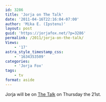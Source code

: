 ```yaml
---
id: 3286
title: 'Jorja on The Talk'
date: '2011-04-16T22:16:04-07:00'
author: 'Mika E. (Ipstenu)'
layout: post
guid: 'https://jorjafox.net/?p=3286'
permalink: /2011/jorja-on-the-talk/
Views:
    - '17'
astra_style_timestamp_css:
    - '1634353509'
categories:
    - 'Jorja Fox'
tags:
    - tv
format: aside
---
```


Jorja will be on <a href="http://www.cbs.com/daytime/the_talk/">The Talk</a> on Thursday the 21st.